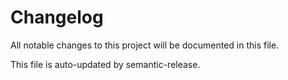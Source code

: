 # Changelog

All notable changes to this project will be documented in this file.

This file is auto-updated by semantic-release.
